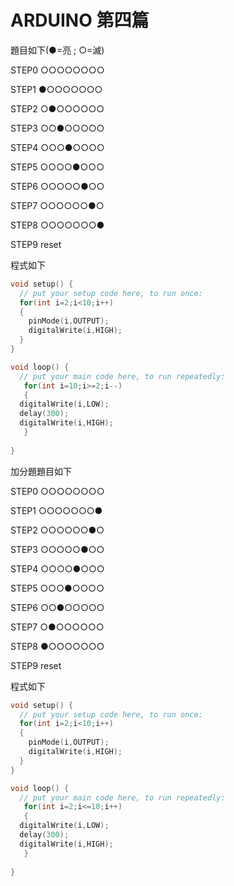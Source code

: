 # ARDUINO 第四篇
題目如下(●=亮 ; ○=滅)</p>
STEP0 ○○○○○○○○</p>
STEP1 ●○○○○○○○</p>
STEP2 ○●○○○○○○</p>
STEP3 ○○●○○○○○</p>
STEP4 ○○○●○○○○</p>
STEP5 ○○○○●○○○</p>
STEP6 ○○○○○●○○</p>
STEP7 ○○○○○○●○</p>
STEP8 ○○○○○○○●</p>
STEP9 reset</p>

程式如下</p>
```C++
void setup() {
  // put your setup code here, to run once:
  for(int i=2;i<10;i++)
  {
    pinMode(i,OUTPUT);
    digitalWrite(i,HIGH);
  }
}

void loop() {
  // put your main code here, to run repeatedly:
   for(int i=10;i>=2;i--)
   {
  digitalWrite(i,LOW);
  delay(300);
  digitalWrite(i,HIGH); 
   }
  
}
```
加分題題目如下</p>
STEP0 ○○○○○○○○</p>
STEP1 ○○○○○○○●</p>
STEP2 ○○○○○○●○</p>
STEP3 ○○○○○●○○</p>
STEP4 ○○○○●○○○</p>
STEP5 ○○○●○○○○</p>
STEP6 ○○●○○○○○</p>
STEP7 ○●○○○○○○</p>
STEP8 ●○○○○○○○</p>
STEP9 reset</p>
程式如下
```C++
void setup() {
  // put your setup code here, to run once:
  for(int i=2;i<10;i++)
  {
    pinMode(i,OUTPUT);
    digitalWrite(i,HIGH);
  }
}

void loop() {
  // put your main code here, to run repeatedly:
   for(int i=2;i<=10;i++)
   {
  digitalWrite(i,LOW);
  delay(300);
  digitalWrite(i,HIGH); 
   }
  
}
```
